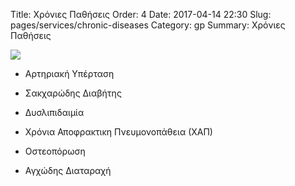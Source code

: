 Title: Χρόνιες Παθήσεις
Order: 4
Date: 2017-04-14 22:30
Slug: pages/services/chronic-diseases
Category: gp
Summary: Χρόνιες Παθήσεις

<div id="leftbox">
    <img class="img-left" src="../../images/services/chronic-diseases.png"/>
</div>

<div id="rightbox" markdown="1">

- Αρτηριακή Υπέρταση  

- Σακχαρώδης Διαβήτης  

- Δυσλιπιδαιμία  

- Χρόνια Αποφρακτικη Πνευμονοπάθεια (ΧΑΠ)  

- Οστεοπόρωση  

- Αγχώδης Διαταραχή    

</div>